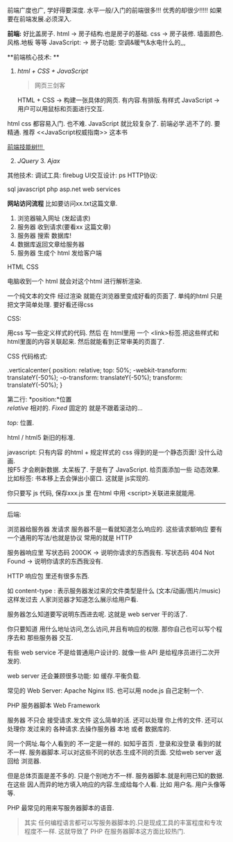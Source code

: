 
前端广度也广, 学好得要深度.
水平一般/入门的前端很多!!!  优秀的却很少!!!!!
如果要在前端发展.必须深入.




**前端:**  好比盖房子.
html         → 房子结构.也是房子的基础.
css          → 房子装修. 墙面颜色.风格.地板 等等
JavaScript:  → 房子功能: 空调&暖气&水电什么的,,,


**前端核心技术: **

1. *html + CSS + JavaScript*
	> 网页三剑客

	HTML + CSS → 构建一张具体的网页. 有内容.有排版.有样式
	JavaScript → 用户可以用鼠标和页面进行交互.


html css 都容易入门. 也不难.
JavaScript 就比较复杂了. 前端必学.逃不了的.
要精通. 推荐 \<\<JavaScript权威指南\>\> 这本书



[前端技能树!!! ][1]

2. *JQuery*
	3. *Ajax*
		 

其他技术:
调试工具: firebug
UI交互设计: ps
HTTP协议:






   


sql
javascript
php
asp.net
web services



**网站访问流程**
比如要访问xx.txt这篇文章.

1. 浏览器输入网址 (发起请求)
2.  服务器 收到请求(要看xx 这篇文章)
3. 服务器 搜索 数据库! 
4. 数据库返回文章给服务器
5. 服务器 生成个 html 发给客户端


HTML CSS

电脑收到一个 html 
就会对这个html 进行解析渲染.


一个纯文本的文件 经过渲染 就能在浏览器里变成好看的页面了.
单纯的html 只是把文字简单处理. 要好看还得css


CSS:

用css 写一些定义样式的代码.
然后 在 html里用 一个 \<link\>标签.把这些样式和 html里面的内容关联起来.
然后就能看到正常审美的页面了.



CSS 代码格式:

.verticalcenter{
    position: relative;
    top: 50%;
    -webkit-transform: translateY(-50%);
    -o-transform: translateY(-50%);
    transform: translateY(-50%);
}



第二行: 
*position:*位置  
*relative* 相对的.
*Fixed*    固定的 就是不跟着滚动的...

*top:*  位置. 



html / html5 
新旧的标准.



javascript:
只有内容 的html + 规定样式的 css 得到的是一个静态页面! 
没什么动画.   
按F5 才会刷新数据.  太呆板了. 于是有了 JavaScript.
给页面添加一些 动态效果.
比如标签: 书本移上去会弹出小窗口. 这就是 js实现的.

你只要写 js 代码, 保存xxx.js 里
在html 中用 \<script\>关联进来就能用.


---- 
后端:

浏览器给服务器 发请求
服务器不是一看就知道怎么响应的.
这些请求额响应 要有一个通用的写法/也就是协议 常用的就是
HTTP

服务器响应里 
写状态码 200OK         → 说明你请求的东西我有.
写状态码 404 Not Found → 说明你请求的东西我没有.


HTTP 响应包 里还有很多东西.

如 content-type : 表示服务器发过来的文件类型是什么
(文本/动画/图片/music) 这样发过去 人家浏览器才知道怎么展示给用户看.

服务器怎么知道要写说明东西进去呢. 这就是
web server 干的活了.








你只要知道 用什么地址访问,怎么访问,并且有响应的权限.
那你自己也可以写个程序去和 那些服务器 交互.


有些 web service 不是给普通用户设计的. 
就像一些 API  是给程序员进行二次开发的.



web server 还会兼顾很多功能: 如 缓存.平衡负载.

常见的 Web Server:
Apache Nginx IIS.
也可以用 node.js 自己定制一个.


PHP 服务器脚本 Web Framework


服务器 不只会 接受请求.发文件 这么简单的活.
还可以处理 你上传的文件.
还可以处理你 发过来的 各种请求.去操作服务器 本地 或者 数据库的.


同一个网址.每个人看到的 不一定是一样的.
如知乎首页 . 登录和没登录 看到的就不一样.
服务器脚本.可以对这些不同的状态.生成不同的页面.
交给web server 返回给 浏览器.

但是总体页面是差不多的. 只是个别地方不一样.
服务器脚本.就是利用已知的数据.在这些 因人而异的地方填入响应的内容.生成给每个人看.
比如 用户名.  用户头像等等.




PHP 最常见的用来写服务器脚本的语音.
> 其实 任何编程语言都可以写服务器脚本的.只是现成工具的丰富程度和专攻程度不一样. 这就导致了 PHP 在服务器脚本这方面比较热门.



[1]:	http://learn.haoqiao.me